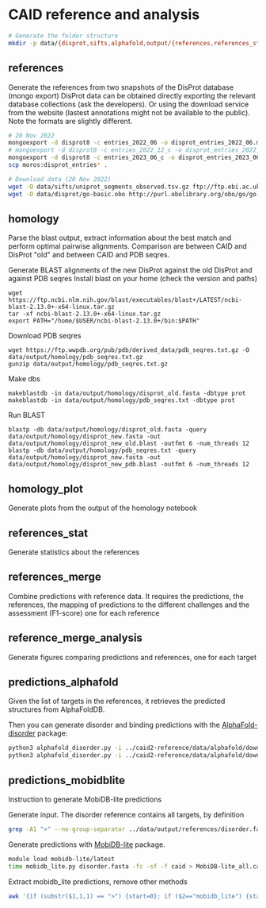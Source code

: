 # CAID reference and analysis

```bash
# Generate the folder structure
mkdir -p data/{disprot,sifts,alphafold,output/{references,references_stat,references_merge_analysis,homology}}
````

## references
Generate the references from two snapshots of the DisProt database (mongo export)
DisProt data can be obtained directly exporting the relevant database collections (ask the developers). 
Or using the download service from the website (lastest annotations might not be available to the public). Note the formats are slightly different.

```bash
# 20 Nov 2022
mongoexport -d disprot8 -c entries_2022_06 -o disprot_entries_2022_06.mjson
# mongoexport -d disprot8 -c entries_2022_12_c -o disprot_entries_2022_12_c.mjson
mongoexport -d disprot8 -c entries_2023_06_c -o disprot_entries_2023_06_c.mjson
scp moros:disprot_entries* .

# Download data (20 Nov 2022)
wget -O data/sifts/uniprot_segments_observed.tsv.gz ftp://ftp.ebi.ac.uk/pub/databases/msd/sifts/flatfiles/tsv/uniprot_segments_observed.tsv.gz
wget -O data/disprot/go-basic.obo http://purl.obolibrary.org/obo/go/go-basic.obo
```

## homology
Parse the blast output, extract information about the best match and perform optimal 
pairwise alignments.
Comparison are between CAID and DisProt "old" and between
CAID and PDB seqres.

Generate BLAST alignments of the new DisProt against the old DisProt and against PDB seqres
Install blast on your home (check the version and paths)
```
wget https://ftp.ncbi.nlm.nih.gov/blast/executables/blast+/LATEST/ncbi-blast-2.13.0+-x64-linux.tar.gz
tar -xf ncbi-blast-2.13.0+-x64-linux.tar.gz
export PATH="/home/$USER/ncbi-blast-2.13.0+/bin:$PATH" 
```
Download PDB seqres
```
wget https://ftp.wwpdb.org/pub/pdb/derived_data/pdb_seqres.txt.gz -O data/output/homology/pdb_seqres.txt.gz
gunzip data/output/homology/pdb_seqres.txt.gz
```

Make dbs
```
makeblastdb -in data/output/homology/disprot_old.fasta -dbtype prot
makeblastdb -in data/output/homology/pdb_seqres.txt -dbtype prot
```

Run BLAST
```
blastp -db data/output/homology/disprot_old.fasta -query data/output/homology/disprot_new.fasta -out data/output/homology/disprot_new_old.blast -outfmt 6 -num_threads 12
blastp -db data/output/homology/pdb_seqres.txt -query data/output/homology/disprot_new.fasta -out data/output/homology/disprot_new_pdb.blast -outfmt 6 -num_threads 12
```

## homology_plot
Generate plots from the output of the homology notebook

## references_stat
Generate statistics about the references

## references_merge
Combine predictions with reference data.
It requires the predictions, the references, the mapping of predictions to the
different challenges and the assessment
(F1-score) one for each reference

## reference_merge_analysis
Generate figures comparing predictions and references, one for each target

## predictions_alphafold
Given the list of targets in the references, it retrieves the predicted structures from
AlphaFoldDB. 

Then you can generate disorder and binding predictions
with the [AlphaFold-disorder](https://github.com/BioComputingUP/AlphaFold-disorder)
package:

```bash
python3 alphafold_disorder.py -i ../caid2-reference/data/alphafold/download/ -o ../caid2-reference/data/alphafold/af -dssp=dssp-2.3.0/mkdssp
python3 alphafold_disorder.py -i ../caid2-reference/data/alphafold/download/ -o ../caid2-reference/data/alphafold/af -dssp=dssp-2.3.0/mkdssp -f caid
```

## predictions_mobidblite
Instruction to generate MobiDB-lite predictions

Generate input. The disorder reference contains all targets, by definition
```bash
grep -A1 ">" --no-group-separator ../data/output/references/disorder.fasta > disorder.fasta
```
Generate predictions with [MobiDB-lite](https://github.com/BioComputingUP/MobiDB-lite) package.
```bash
module load mobidb-lite/latest
time mobidb_lite.py disorder.fasta -fc -sf -f caid > MobiDB-lite_all.caid
```

Extract mobidb_lite predictions, remove other methods
```bash
awk '{if (substr($1,1,1) == ">") {start=0}; if ($2=="mobidb_lite") {start=1}; if (start==1) print $0}' MobiDB-lite_all.caid > MobiDB-lite.caid
```

